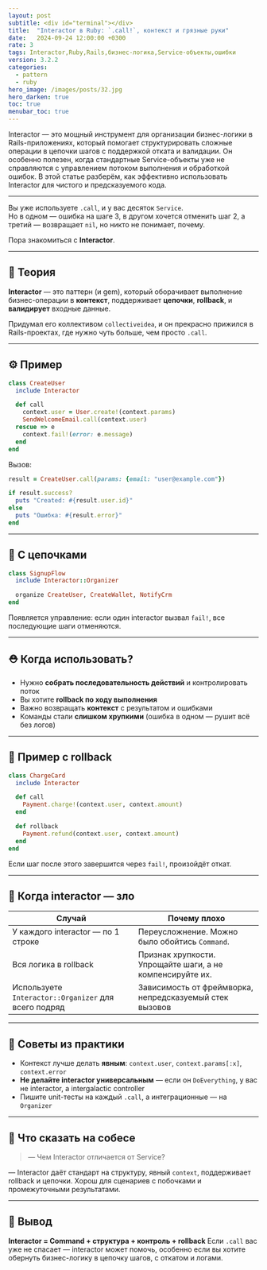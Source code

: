 ```yaml
---
layout: post
subtitle: <div id="terminal"></div>
title:  "Interactor в Ruby: `.call!`, контекст и грязные руки"
date:   2024-09-24 12:00:00 +0300
rate: 3
tags: Interactor,Ruby,Rails,бизнес-логика,Service-объекты,ошибки
version: 3.2.2
categories:
  - pattern
  - ruby
hero_image: /images/posts/32.jpg
hero_darken: true
toc: true
menubar_toc: true
---
```

Interactor — это мощный инструмент для организации бизнес-логики в Rails-приложениях, который помогает структурировать сложные операции в цепочки шагов с поддержкой отката и валидации. Он особенно полезен, когда стандартные Service-объекты уже не справляются с управлением потоком выполнения и обработкой ошибок. В этой статье разберём, как эффективно использовать Interactor для чистого и предсказуемого кода.

----
Вы уже используете `.call`, и у вас десяток `Service`.  
Но в одном — ошибка на шаге 3, в другом хочется отменить шаг 2, а третий — возвращает `nil`, но никто не понимает, почему.

Пора знакомиться с **Interactor**.

---

## 🧠 Теория

**Interactor** — это паттерн (и gem), который оборачивает выполнение бизнес-операции в **контекст**, поддерживает **цепочки**, **rollback**, и **валидирует** входные данные.

Придумал его коллективом `collectiveidea`, и он прекрасно прижился в Rails-проектах, где нужно чуть больше, чем просто `.call`.

---

## ⚙️ Пример

```ruby
class CreateUser
  include Interactor

  def call
    context.user = User.create!(context.params)
    SendWelcomeEmail.call(context.user)
  rescue => e
    context.fail!(error: e.message)
  end
end
````

Вызов:

```ruby
result = CreateUser.call(params: {email: "user@example.com"})

if result.success?
  puts "Created: #{result.user.id}"
else
  puts "Ошибка: #{result.error}"
end
```

---

## 🔁 С цепочками

```ruby
class SignupFlow
  include Interactor::Organizer

  organize CreateUser, CreateWallet, NotifyCrm
end
```

Появляется управление: если один interactor вызвал `fail!`, все последующие шаги отменяются.

---

## ⛑ Когда использовать?

* Нужно **собрать последовательность действий** и контролировать поток
* Вы хотите **rollback по ходу выполнения**
* Важно возвращать **контекст** с результатом и ошибками
* Команды стали **слишком хрупкими** (ошибка в одном — рушит всё без логов)

---

## 🧱 Пример с rollback

```ruby
class ChargeCard
  include Interactor

  def call
    Payment.charge!(context.user, context.amount)
  end

  def rollback
    Payment.refund(context.user, context.amount)
  end
end
```

Если шаг после этого завершится через `fail!`, произойдёт откат.

---

## 🤯 Когда interactor — зло

| Случай                                               | Почему плохо                                              |
| ---------------------------------------------------- | --------------------------------------------------------- |
| У каждого interactor — по 1 строке                   | Переусложнение. Можно было обойтись `Command`.            |
| Вся логика в rollback                                | Признак хрупкости. Упрощайте шаги, а не компенсируйте их. |
| Используете `Interactor::Organizer` для всего подряд | Зависимость от фреймворка, непредсказуемый стек вызовов   |

---

## 📎 Советы из практики

* Контекст лучше делать **явным**: `context.user`, `context.params[:x]`, `context.error`
* **Не делайте interactor универсальным** — если он `DoEverything`, у вас не interactor, а intergalactic controller
* Пишите unit-тесты на каждый `.call`, а интеграционные — на `Organizer`

---

## 🎤 Что сказать на собесе

> — Чем Interactor отличается от Service?

— Interactor даёт стандарт на структуру, явный `context`, поддерживает rollback и цепочки. Хорош для сценариев с побочками и промежуточными результатами.

---

## 🧾 Вывод

**Interactor = Command + структура + контроль + rollback**
Если `.call` вас уже не спасает — interactor может помочь, особенно если вы хотите обернуть бизнес-логику в цепочку шагов, с откатом и логами.
